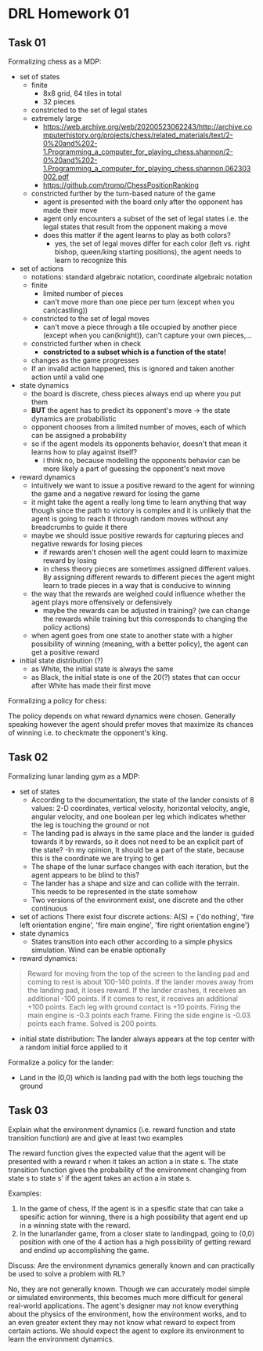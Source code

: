 # DRL Homework 01

## Task 01

Formalizing chess as a MDP:

- set of states
    - finite
        - 8x8 grid, 64 tiles in total
        - 32 pieces
    - constricted to the set of legal states
    - extremely large
        - https://web.archive.org/web/20200523062243/http://archive.computerhistory.org/projects/chess/related_materials/text/2-0%20and%202-1.Programming_a_computer_for_playing_chess.shannon/2-0%20and%202-1.Programming_a_computer_for_playing_chess.shannon.062303002.pdf
        - https://github.com/tromp/ChessPositionRanking
    - constricted further by the turn-based nature of the game
        - agent is presented with the board only after the opponent has made their move
        - agent only encounters a subset of the set of legal states i.e. the legal states that result from the opponent making a move
        - does this matter if the agent learns to play as both colors?
            - yes, the set of legal moves differ for each color (left vs. right bishop, queen/king starting positions), the agent needs to learn to recognize this 
- set of actions
    - notations: standard algebraic notation, coordinate algebraic notation
    - finite
        - limited number of pieces
        - can't move more than one piece per turn (except when you can(castling))
    - constricted to the set of legal moves
        - can't move a piece through a tile occupied by another piece (except when you can(knight)), can't capture your own pieces,...
    - constricted further when in check
        - **constricted to a subset which is a function of the state!**
    - changes as the game progresses
    - If an invalid action happened, this is ignored and taken another action until a valid one
- state dynamics
    - the board is discrete, chess pieces always end up where you put them
    - **BUT** the agent has to predict its opponent's move -> the state dynamics are probabilistic
    - opponent chooses from a limited number of moves, each of which can be assigned a probability
    - so if the agent models its opponents behavior, doesn't that mean it learns how to play against itself? 
       - i think no, because modelling the opponents behavior can be more likely a part of guessing the opponent's next move
- reward dynamics
    - intuitively we want to issue a positive reward to the agent for winning the game and a negative reward for losing the game
    - it might take the agent a really long time to learn anything that way though since the path to victory is complex and it is unlikely that the agent is going to reach it through random moves without any breadcrumbs to guide it there
    - maybe we should issue positive rewards for capturing pieces and negative rewards for losing pieces
        - if rewards aren't chosen well the agent could learn to maximize reward by losing
        - in chess theory pieces are sometimes assigned different values. By assigning different rewards to different pieces the agent might learn to trade pieces in a way that is conducive to winning
    - the way that the rewards are weighed could influence whether the agent plays more offensively or defensively
        - maybe the rewards can be adjusted in training? (we can change the rewards while training but this corresponds to changing the policy actions)
    - when agent goes from one state to another state with a higher possibility of winning (meaning, with a better policy), the agent can get a positive reward
- initial state distribution (?)
    - as White, the initial state is always the same
    - as Black, the initial state is one of the 20(?) states that can occur after White has made their first move 
    
Formalizing a policy for chess:

The policy depends on what reward dynamics were chosen. Generally speaking however the agent should prefer moves that maximize its chances of winning i.e. to checkmate the opponent's king.




## Task 02

Formalizing lunar landing gym as a MDP:

- set of states
    - According to the documentation, the state of the lander consists of 8 values: 2-D coordinates, vertical velocity, horizontal velocity, angle, angular velocity, and one boolean per leg which indicates whether the leg is touching the ground or not
    - The landing pad is always in the same place and the lander is guided towards it by rewards, so it does not need to be an explicit part of the state?
 		-In my opinion, It should be a part of the state, because this is the coordinate we are trying to get
    - The shape of the lunar surface changes with each iteration, but the agent appears to be blind to this?
    - The lander has a shape and size and can collide with the terrain. This needs to be represented in the state somehow
    - Two versions of the environment exist, one discrete and the other continuous
- set of actions
    There exist four discrete actions: A(S) = {'do nothing', 'fire left orientation engine', 'fire main engine', 'fire right orientation engine'}
- state dynamics 
    - States transition into each other according to a simple physics simulation. Wind can be enable optionally
- reward dynamics:
> Reward for moving from the top of the screen to the landing pad and coming
    to rest is about 100-140 points.
    If the lander moves away from the landing pad, it loses reward.
    If the lander crashes, it receives an additional -100 points. If it comes
    to rest, it receives an additional +100 points. Each leg with ground
    contact is +10 points.
    Firing the main engine is -0.3 points each frame. Firing the side engine
    is -0.03 points each frame. Solved is 200 points.

- initial state distribution: The lander always appears at the top center with a random initial force applied to it

Formalize a policy for the lander:
- Land in the (0,0) which is landing pad with the both legs touching the ground

## Task 03

Explain what the environment dynamics (i.e. reward function and state transition function) are and give at least two examples
 
The reward function gives the expected value that the agent will be presented with a reward r when it takes an action a in state s. The state transition function gives the probability of the environment changing from state s to state s' if the agent takes an action a in state s.

Examples:
1) In the game of chess, If the agent is in a spesific state that can take a spesific action for winning, there is a high possibility that agent end up in a winning state with the reward.
2) In the lunarlander game, from a closer state to landingpad, going to (0,0) position with one of the 4 action has a high possibility of getting reward and endind up accomplishing the game. 

Discuss: Are the environment dynamics generally known and can practically be used to solve a problem with RL?

No, they are not generally known. Though we can accurately model simple or simulated environments, this becomes much more difficult for general real-world applications. The agent's designer may not know everything about the physics of the environment, how the environment works,  and to an even greater extent they may not know what reward to expect from certain actions. We should expect the agent to explore its environment to learn the environment dynamics.
